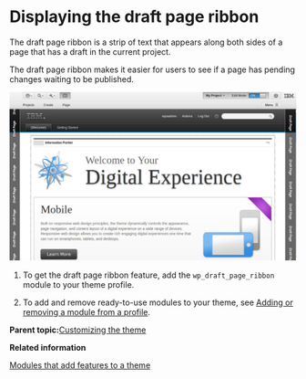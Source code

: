 # Displaying the draft page ribbon 

The draft page ribbon is a strip of text that appears along both sides of a page that has a draft in the current project.

The draft page ribbon makes it easier for users to see if a page has pending changes waiting to be published.

![Portal welcome page with the words draft page along both sides.](../images/themeopt_ribbon.jpg)

1.  To get the draft page ribbon feature, add the `wp_draft_page_ribbon` module to your theme profile.

2.  To add and remove ready-to-use modules to your theme, see [Adding or removing a module from a profile](themeopt_add_oobmod.md).


**Parent topic:**[Customizing the theme ](../dev-theme/themeopt_cust.md)

**Related information**  


[Modules that add features to a theme ](../dev-theme/theme_modules_features.md)

